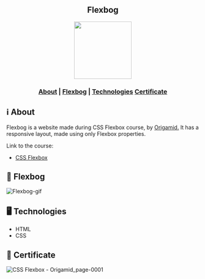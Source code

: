 <h2 align="center">
Flexbog
</h2>

<p align="center"> 
<img src="https://i.pinimg.com/originals/2b/26/75/2b267547b45b53f39ae691d359b77d93.png" width="150" heigth="150">
</p>

<h3 align="center">  
  <a href="#information_source-about">About</a> | 
   <a href="#page_facing_up-flexbog">Flexbog</a> |
  <a href="#desktop_computer-technologies">Technologies</a>
  <a href="#page_facing_up-certificate">Certificate</a>
</h3>


## :information_source: About
Flexbog is a website made during CSS Flexbox course, by <a href="https://www.origamid.com/">Origamid.</a> It has a responsive layout, made using only Flexbox properties.

Link to the course: 
<ul>
  <li><a href="https://www.origamid.com/curso/css-flexbox/">CSS Flexbox</a></li>
</ul>

## :page_facing_up: Flexbog

![Flexbog-gif](https://user-images.githubusercontent.com/34722707/90570319-d180ca80-e185-11ea-90b5-e0f21d22269d.gif)

## :desktop_computer: Technologies
<ul>
  <li>HTML</li>
  <li>CSS</li>
</ul>

## :page_facing_up: Certificate
![CSS Flexbox - Origamid_page-0001](https://user-images.githubusercontent.com/34722707/90569591-887c4680-e184-11ea-9d0c-1b57be86490e.jpg)
